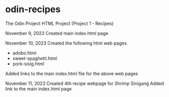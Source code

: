 # odin-recipes
The Odin Project HTML Project (Project 1 - Recipes)

November 9, 2023
Created main index.html page

November 10, 2023
Created the following html web pages
 - adobo.html
 - sweet-spaghetti.html
 - pork-sisig.html

 Added links to the main index.html file for the above web pages

 November 11, 2023
 Created 4th recipe webpage for Shrimp Sinigang
 Added link to the main index.html page